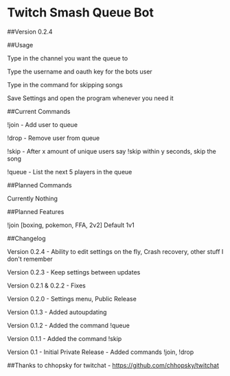 # Twitch Smash Queue Bot

##Version 0.2.4


##Usage


Type in the channel you want the queue to 

Type the username and oauth key for the bots user

Type in the command for skipping songs

Save Settings and open the program whenever you need it


##Current Commands


!join - Add user to queue

!drop - Remove user from queue

!skip - After x amount of unique users say !skip within y seconds, skip the song 

!queue - List the next 5 players in the queue


##Planned Commands


Currently Nothing


##Planned Features


!join [boxing, pokemon, FFA, 2v2] Default 1v1


##Changelog

Version 0.2.4 - Ability to edit settings on the fly, Crash recovery, other stuff I don't remember

Version 0.2.3 - Keep settings between updates

Version 0.2.1 & 0.2.2 - Fixes

Version 0.2.0 - Settings menu, Public Release

Version 0.1.3 - Added autoupdating 

Version 0.1.2 - Added the command !queue

Version 0.1.1 - Added the command !skip

Version 0.1 - Initial Private Release - Added commands !join, !drop


##Thanks to chhopsky for twitchat - https://github.com/chhopsky/twitchat